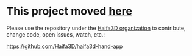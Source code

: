 # This project moved [here](https://github.com/Haifa3D/haifa3d-hand-app)

Please use the repository under the [Haifa3D organization](https://github.com/Haifa3D) to contribute, change code, open issues, watch, etc.:

<https://github.com/Haifa3D/haifa3d-hand-app>
